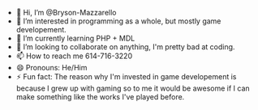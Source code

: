 - 👋 Hi, I’m @Bryson-Mazzarello
- 👀 I’m interested in programming as a whole, but mostly game developement.
- 🌱 I’m currently learning PHP + MDL
- 💞️ I’m looking to collaborate on anything, I'm pretty bad at coding.
- 📫 How to reach me 614-716-3220
- 😄 Pronouns: He/Him
- ⚡ Fun fact: The reason why I'm invested in game developement is because I grew up with gaming so to me it would be awesome if I can make something like the works I've played before.

<!---
Bryson-Mazzarello/Bryson-Mazzarello is a ✨ special ✨ repository because its `README.md` (this file) appears on your GitHub profile.
You can click the Preview link to take a look at your changes.
--->
